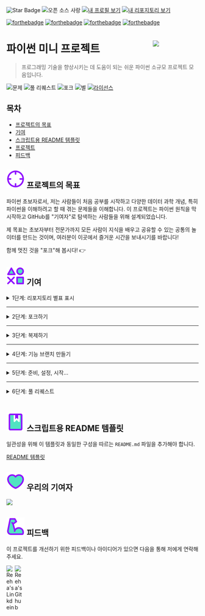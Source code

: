 ![Star Badge](https://img.shields.io/static/v1?label=%F0%9F%8C%9F&message=If%20Useful&style=style=flat&color=BC4E99)
![오픈 소스 사랑](https://badges.frapsoft.com/os/v1/open-source.svg?v=103)
[![내 프로필 보기](https://img.shields.io/badge/View-My_Profile-green?logo=GitHub)](https://github.com/partrita)
[![내 리포지토리 보기](https.img.shields.io/badge/View-My_Repositories-blue?logo=GitHub)](https://github.com/partrita?tab=repositories)

[![forthebadge](https://forthebadge.com/images/badges/powered-by-coffee.svg)](https://forthebadge.com)
[![forthebadge](https://forthebadge.com/images/badges/built-with-love.svg)](https://forthebadge.com)
[![forthebadge](https://forthebadge.com/images/badges/powered-by-black-magic.svg)](https://forthebadge.com)
[![forthebadge](https://forthebadge.com/images/badges/made-with-python.svg)](https://forthebadge.com)

# 파이썬 미니 프로젝트 <img src="https://i.pinimg.com/originals/d8/5d/f0/d85df08df1212c0f8b219e779c5ebc46.gif" align="right" width="120" />

> 프로그래밍 기술을 향상시키는 데 도움이 되는 쉬운 파이썬 소규모 프로젝트 모음입니다.

![문제](https://img.shields.io/github/issues/partrita/python-mini-project?style=social&logo=github)
![풀 리퀘스트](https://img.shields.io/github/issues-pr/partrita/python-mini-project?style=social&logo=github)
![포크](https://img.shields.io/github/forks/partrita/python-mini-project?style=social&logo=github)
![별](https://img.shields.io/github/stars/partrita/python-mini-project?style=social&logo=github)
[![라이선스](https://img.shields.io/github/license/partrita/python-mini-project?style=social&logo=github)](https://github.com/partrita/python-mini-project/blob/main/LICENSE)

<!-- 목차에서 생략 -->

## 목차

- [프로젝트의 목표](#-프로젝트의-목표)
- [기여](#-기여)
- [스크립트용 README 템플릿](#-스크립트용-readme-템플릿)
- [프로젝트](#-프로젝트)
- [피드백](#-피드백)

## ![이미지](IMG/aiming.svg) 프로젝트의 목표

파이썬 초보자로서, 저는 사람들이 처음 공부를 시작하고 다양한 데이터 과학 개념, 특히 파이썬을 이해하려고 할 때 겪는 문제들을 이해합니다. 이 프로젝트는 파이썬 원칙을 막 시작하고 GitHub를 "기여자"로 탐색하는 사람들을 위해 설계되었습니다.

제 목표는 초보자부터 전문가까지 모든 사람이 지식을 배우고 공유할 수 있는 공통의 놀이터를 만드는 것이며, 여러분이 이곳에서 즐거운 시간을 보내시기를 바랍니다!

함께 멋진 것을 "포크"해 봅시다! 👉

## ![이미지](IMG/game-ps.svg) 기여

<details>
<summary>
1단계: 리포지토리 별표 표시
</summary>

멋진 여정을 시작하려면 맨 위 오른쪽에 있는 버튼을 눌러 리포지토리에 별표를 표시하세요.

![리포지토리 별표 표시](https://docs.github.com/assets/images/help/stars/starring-a-repository.png)

</details>

---

<details>
<summary>
2단계: 포크하기
</summary>

[이 리포지토리의 GitHub 페이지](https://github.com/partrita/python-mini-project)에서 "**포크**" 버튼을 클릭하세요.

![포크 이미지](https://upload.wikimedia.org/wikipedia/commons/3/38/GitHub_Fork_Button.png)

</details>

---

<details>
<summary>
3단계: 복제하기
</summary>

- **방법 1:** GitHub 데스크톱

> ⚠️ **참고:** Git에 익숙하지 않은 경우 **GitHub 데스크톱 응용 프로그램**을 사용하는 것이 더 좋습니다. 이 방법을 선택하는 경우 계속 읽기 전에 다운로드해야 합니다.
>
> ❗❗ [**여기**](https://desktop.github.com)에서 다운로드 링크에 액세스하세요.

**GitHub 데스크톱**을 사용하여 로컬 컴퓨터에 원격 리포지토리를 복제하는 방법에 대해 자세히 알아보려면 [여기](https://docs.github.com/en/desktop/contributing-and-collaborating-using-github-desktop/adding-and-cloning-repositories/cloning-and-forking-repositories-from-github-desktop#cloning-a-repository)를 참조하세요.

- **방법 2:** Git

포크된 리포지토리를 복제합니다. git bash를 열고 다음을 입력합니다.

```bash
git clone https://github.com/<your-github-username>/python-mini-project.git
```

> 이렇게 하면 컴퓨터에 리포지토리의 로컬 복사본이 만들어집니다.
>
> ⚠️ **<your-github-username>을 바꾸세요!**

[리포지토리 포크](https://help.github.com/en/github/getting-started-with-github/fork-a-repo) 및 [리포지토리 복제](https://docs.github.com/en/github/creating-cloning-and-archiving-repositories/cloning-a-repository)에 대해 자세히 알아보세요.

</details>

---

<details>
<summary>
4단계: 기능 브랜치 만들기
</summary>

항상 리포지토리의 로컬 복사본을 원본 리포지토리로 업데이트된 상태로 유지하세요.
변경하기 전 및/또는 적절한 간격으로 다음 단계를 따르세요.

- **방법 1:** GitHub 데스크톱

새 브랜치를 만드는 방법에 대해 자세히 알아보려면 [여기](https://docs.github.com/en/desktop/contributing-and-collaborating-using-github-desktop/making-changes-in-a-branch/managing-branches#creating-a-branch)를 참조하고, 로컬 컴퓨터에서/로 원본을 가져오고 당기는 방법에 대해 자세히 알아보려면 [여기](https://docs.github.com/en/desktop/contributing-and-collaborating-using-github-desktop/keeping-your-local-repository-in-sync-with-github/syncing-your-branch)를 참조하세요.

**GitHub 데스크톱**을 사용하여 로컬 컴퓨터에서/로 원본을 가져오고 당기는 방법에 대해 자세히 알아보려면 [여기](https://docs.github.com/en/desktop/contributing-and-collaborating-using-github-desktop/keeping-your-local-repository-in-sync-with-github/syncing-your-branch)를 참조하세요.

- **방법 2:** Git

다음 명령을 **주의 깊게** 실행하여 로컬 리포지토리를 업데이트하세요.

```sh
# 얼마 전에 복제한 경우 업스트림에서 최신 변경 사항을 가져옵니다.
git checkout <master>
git pull upstream <master>

# 기능 브랜치를 만듭니다(병합 충돌을 피하기 위해 새 브랜치를 만들기 전에 항상 현재 브랜치가 최신 상태인지 확인하세요).
git checkout -b <branch-name>

#
```

</details>

---

<details>
<summary>
5단계: 준비, 설정, 시작...
</summary>

이 단계를 완료하면 프로젝트에 기여하고 **풀 리퀘스트**를 만들 준비가 된 것입니다.

- [프로젝트 디렉토리](https://github.com/partrita/python-mini-project)에 프로젝트 이름에 따라 폴더를 만듭니다.
  > 폴더 이름은 "Your_Project_Name_Here" 형식을 따라야 합니다. 예: Dice_Stimulator
- 코드를 작성하고 로컬의 프로젝트 디렉토리에 있는 해당 폴더에 추가합니다.
- [README_TEMPLATE](https://github.com/Python-World/python-mini-projects/blob/master/README_TEMPLATE.md)에 따라 폴더에 `README.md`를 추가하는 것을 잊지 마세요.

* **방법 1:** GitHub 데스크톱

**GitHub 데스크톱**을 사용하여 로컬 컴퓨터에서 기본 리포지토리로 풀 리퀘스트하는 방법에 대해 자세히 알아보려면 [여기](https://docs.github.com/en/desktop/contributing-and-collaborating-using-github-desktop/working-with-your-remote-repository-on-github-or-github-enterprise/viewing-a-pull-request-in-github-desktop)를 참조하세요.

- **방법 2:** Git

`git add`, `git commit`으로 변경 사항을 추가합니다.

```bash
git add -A
git commit -m "<your message>"
```

코드를 _사용자 리포지토리_로 푸시합니다.

```bash
git push origin <branch-name>
```

</details>

---

<details>
<summary>
6단계: 풀 리퀘스트
</summary>

_포크_의 GitHub 페이지로 이동하여 **풀 리퀘스트를 만듭니다**.

![풀 리퀘스트 이미지](https://i.ytimg.com/vi/rgbCcBNZcdQ/maxresdefault.jpg)

[GitHub 도움말 페이지](https://help.github.com/en/github/collaborating-with-issues-and-pull-requests/creating-a-pull-request)에서 풀 리퀘스트에 대해 자세히 알아보세요.

이제 _풀 리퀘스트_가 승인될 때까지 기다리세요! 충돌이 있으면 알림을 받게 됩니다.

</details>

<br>

## ![이미지](IMG/bookmark.svg) 스크립트용 README 템플릿

일관성을 위해 이 템플릿과 동일한 구성을 따르는 `README.md` 파일을 추가해야 합니다.

[README 템플릿](https://github.com/partrita/python-mini-project/blob/master/README_TEMPLATE.md)

## ![이미지](IMG/like.svg) 우리의 기여자

<a href="https://github.com/partrita/python-mini-project/graphs/contributors">
  <img src="https://contrib.rocks/image?repo=partrita/python-mini-project" />
</a>

## ![이미지](IMG/muscle.svg) 피드백

이 프로젝트를 개선하기 위한 피드백이나 아이디어가 있으면 다음을 통해 저에게 연락해 주세요.

<a href="https://www.linkedin.com/in/partrita/">
  <img align="left" alt="Reeha's Linkdein" width="22px" src="https://cdn.jsdelivr.net/npm/simple-icons@v3/icons/linkedin.svg" />

</a>
<a href="https://github.com/partrita">
  <img align="left" alt="Reeha's Github" width="22px" src="https://cdn.jsdelivr.net/npm/simple-icons@v3/icons/github.svg" />
</a>
